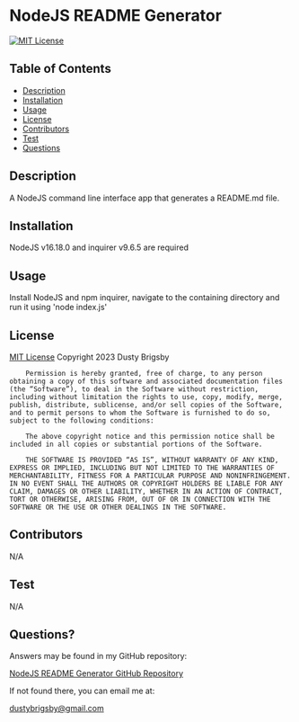 # NodeJS README Generator

[![MIT License](https://img.shields.io/badge/License-MIT-yellow.svg)](https://opensource.org/licenses/MIT)

## Table of Contents

- [Description](#description)
- [Installation](#installation)
- [Usage](#usage)
- [License](#license)
- [Contributors](#contributors)
- [Test](#test)
- [Questions](#questions)

<a name="description"></a>

## Description

A NodeJS command line interface app that generates a README.md file.

<a name="installation"></a>

## Installation

NodeJS v16.18.0 and inquirer v9.6.5 are required

<a name="usage"></a>

## Usage

Install NodeJS and npm inquirer, navigate to the containing directory and run it using 'node index.js'

<a name="license"></a>

## License

[MIT License](https://opensource.org/licenses/MIT)
Copyright 2023 Dusty Brigsby

        Permission is hereby granted, free of charge, to any person obtaining a copy of this software and associated documentation files (the “Software”), to deal in the Software without restriction, including without limitation the rights to use, copy, modify, merge, publish, distribute, sublicense, and/or sell copies of the Software, and to permit persons to whom the Software is furnished to do so, subject to the following conditions:

        The above copyright notice and this permission notice shall be included in all copies or substantial portions of the Software.

        THE SOFTWARE IS PROVIDED “AS IS”, WITHOUT WARRANTY OF ANY KIND, EXPRESS OR IMPLIED, INCLUDING BUT NOT LIMITED TO THE WARRANTIES OF MERCHANTABILITY, FITNESS FOR A PARTICULAR PURPOSE AND NONINFRINGEMENT. IN NO EVENT SHALL THE AUTHORS OR COPYRIGHT HOLDERS BE LIABLE FOR ANY CLAIM, DAMAGES OR OTHER LIABILITY, WHETHER IN AN ACTION OF CONTRACT, TORT OR OTHERWISE, ARISING FROM, OUT OF OR IN CONNECTION WITH THE SOFTWARE OR THE USE OR OTHER DEALINGS IN THE SOFTWARE.

<a name="contributors"></a>

## Contributors

N/A

<a name="test"></a>

## Test

N/A

<a name="questions"></a>

## Questions?

Answers may be found in my GitHub repository:

[NodeJS README Generator GitHub Repository](https://github.com/dustybrigsby/NodeJS_README_Generator)

If not found there, you can email me at:

[dustybrigsby@gmail.com](mailto:dustybrigsby@gmail.com)
